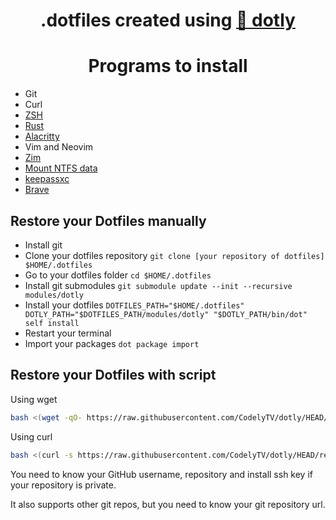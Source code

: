<h1 align="center">
  .dotfiles created using <a href="https://github.com/CodelyTV/dotly">🌚 dotly</a>
</h1>


<h1 align="center">
  Programs to install
</h1>

* Git
* Curl
* <a href="https://github.com/ohmyzsh/ohmyzsh/wiki/Installing-ZSH"> ZSH</a>
* <a href="https://www.rust-lang.org/tools/install"> Rust</a>
* <a href="https://alacritty.org/"> Alacritty</a>
* Vim and Neovim
* <a href="https://github.com/zimfw/zimfw"> Zim</a>
* <a href="https://forums.linuxmint.com/viewtopic.php?t=231902"> Mount NTFS data</a>
* <a href="https://keepassxc.org/"> keepassxc</a>
* <a href="https://brave.com//"> Brave</a>


## Restore your Dotfiles manually

* Install git
* Clone your dotfiles repository `git clone [your repository of dotfiles] $HOME/.dotfiles`
* Go to your dotfiles folder `cd $HOME/.dotfiles`
* Install git submodules `git submodule update --init --recursive modules/dotly`
* Install your dotfiles `DOTFILES_PATH="$HOME/.dotfiles" DOTLY_PATH="$DOTFILES_PATH/modules/dotly" "$DOTLY_PATH/bin/dot" self install`
* Restart your terminal
* Import your packages `dot package import`

## Restore your Dotfiles with script

Using wget
```bash
bash <(wget -qO- https://raw.githubusercontent.com/CodelyTV/dotly/HEAD/restorer)
```

Using curl
```bash
bash <(curl -s https://raw.githubusercontent.com/CodelyTV/dotly/HEAD/restorer)
```

You need to know your GitHub username, repository and install ssh key if your repository is private.

It also supports other git repos, but you need to know your git repository url.
